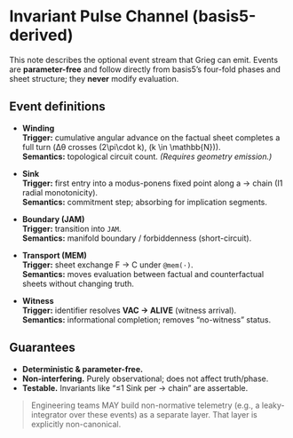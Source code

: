 # Invariant Pulse Channel (basis5-derived)

This note describes the optional event stream that Grieg can emit. Events are **parameter-free** and follow directly from basis5’s four-fold phases and sheet structure; they **never** modify evaluation.

## Event definitions

- **Winding**  
  **Trigger:** cumulative angular advance on the factual sheet completes a full turn (Δθ crosses \(2\pi\cdot k\), \(k \in \mathbb{N}\)).  
  **Semantics:** topological circuit count. *(Requires geometry emission.)*

- **Sink**  
  **Trigger:** first entry into a modus-ponens fixed point along a → chain (I1 radial monotonicity).  
  **Semantics:** commitment step; absorbing for implication segments.

- **Boundary (JAM)**  
  **Trigger:** transition into `JAM`.  
  **Semantics:** manifold boundary / forbiddenness (short-circuit).

- **Transport (MEM)**  
  **Trigger:** sheet exchange F  → C under `@mem(·)`.  
  **Semantics:** moves evaluation between factual and counterfactual sheets without changing truth.

- **Witness**  
  **Trigger:** identifier resolves **VAC → ALIVE** (witness arrival).  
  **Semantics:** informational completion; removes “no-witness” status.

## Guarantees

- **Deterministic & parameter-free.**  
- **Non-interfering.** Purely observational; does not affect truth/phase.  
- **Testable.** Invariants like “≤1 Sink per → chain” are assertable.

> Engineering teams MAY build non-normative telemetry (e.g., a leaky-integrator over these events) as a separate layer. That layer is explicitly non-canonical.
